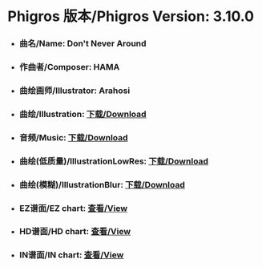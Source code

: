 
# Phigros 版本/Phigros Version:  3.10.0

- ### __曲名/Name:  Don't Never Around__

- ### __作曲者/Composer:  HAMA__

- ### __曲绘画师/Illustrator:  Arahosi__

- ### __曲绘/Illustration:  [下载/Download](https://github.com/Po6647A/WebAssests/releases/download/3.10.0/996.png)__

- ### __音频/Music:  [下载/Download](https://github.com/Po6647A/WebAssests/releases/download/3.10.0/1679.ogg)__

- ### __曲绘(低质量)/IllustrationLowRes:  [下载/Download](https://github.com/Po6647A/WebAssests/releases/download/3.10.0/1488.png)__

- ### __曲绘(模糊)/IllustrationBlur:  [下载/Download](https://github.com/Po6647A/WebAssests/releases/download/3.10.0/0)__


- ### __EZ谱面/EZ chart:  [查看/View](./EZ.json/index.html)__

- ### __HD谱面/HD chart:  [查看/View](./HD.json/index.html)__

- ### __IN谱面/IN chart:  [查看/View](./IN.json/index.html)__
